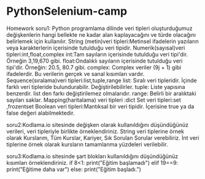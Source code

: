 # PythonSelenium-camp
Homework
soru1:
Python programlama dilinde veri tipleri oluşturduğumuz değişkenlerin hangi bellekte ne kadar alan kaplayacağını ve türde olacağını belirlemek için kullanılır.
String (metin)veri tipleri:Metinsel ifadelerin yazıların veya karakterlerin içerisinde tutulduğu veri tipidir.
Numerik(sayısal)veri tipleri:int,float,complex
int:Tam sayıların içerisinde tutulduğu veri tipi'dir. Örneğin 3,19,670 gibi.
float:Ondalıklı sayıların içerisinde tutulduğu veri tipi'dir. Örneğin: 20.5, 80.7  gibi.
complex: Complex veriler (9j + 1) gibi ifadelerdir. Bu verilerin gerçek ve sanal kısımları vardır.
Sequence(sıralama)veri tipleri:list,tuple,range
list: Sıralı veri tipleridir. İçinde farklı veri tipleride bulundurabilir. Değiştirilebilirler.
tuple: Liste yapısına benzerdir. list den farkı değiştirilemez olmalarıdır.
range: Belirli bir aralıktaki sayıları saklar.
Mapping(haritalama) veri tipleri :dict
Set veri tipleri:set ,frozentset
Boolean veri tipleri:Mantıksal bir veri tipidir. İçerisine true ya da false değeri alabilmektedir.

soru2:Kodlama.io sitesinde değişken olarak kullanıldığını düşündüğünüz verileri, veri tipleriyle birlikte örneklendiriniz.
String veri tiplerine örnek olarak Kurslarım, Tüm Kurslar, Kariyer, Sık Sorulan Sorular verebiliriz.
İnt veri tiplerine örnek olarak kursların tamamlanma yüzdeleri verilebilir.

soru3:Kodlama.io sitesinde şart blokları kullanıldığını düşündüğünüz kısımları örneklendiriniz.
if 8<1:
    print("Eğitim başlamadı")
elif 19==9:
    print("Eğitime daha var")
else:
    print("Eğitim başladı.")
